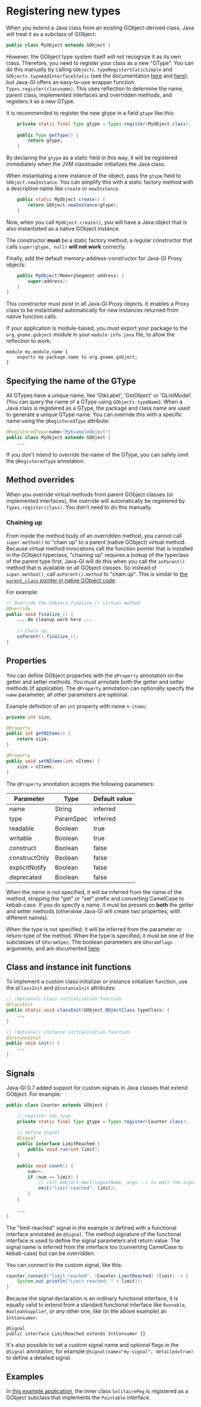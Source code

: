 # Registering new types

When you extend a Java class from an existing GObject-derived class, Java will treat it as a subclass of GObject:

```java
public class MyObject extends GObject {
```

However, the GObject type system itself will not recognize it as its own class. Therefore, you need to register your class as a new "GType". You can do this manually by calling `GObjects.typeRegisterStaticSimple` and `GObjects.typeAddInterfaceStatic` (see the documentation [here](https://docs.gtk.org/gobject/func.type_register_static_simple.html) and [here](https://docs.gtk.org/gobject/func.type_add_interface_static.html)), but Java-GI offers an easy-to-use wrapper function: `Types.register(classname)`. This uses reflection to determine the name, parent class, implemented interfaces and overridden methods, and registers it as a new GType.

It is recommended to register the new gtype in a field `gtype` like this:

```java
    private static final Type gtype = Types.register(MyObject.class);
    
    public Type getType() {
        return gtype;
    }
```

By declaring the `gtype` as a static field in this way, it will be registered immediately when the JVM classloader initializes the Java class.

When instantiating a new instance of the object, pass the `gtype` field to `GObject.newInstance`. You can simplify this with a static factory method with a descriptive name like `create` or `newInstance`:

```java
    public static MyObject create() {
        return GObject.newInstance(gtype);
    }
```

Now, when you call `MyObject.create()`, you will have a Java object that is also instantiated as a native GObject instance.

The constructor **must** be a static factory method; a regular constructor that calls `super(gtype, null)` **will not work** correctly.

Finally, add the default memory-address-constructor for Java-GI Proxy objects:

```java
    public MyObject(MemorySegment address) {
        super(address);
    }
}
```

This constructor must exist in all Java-GI Proxy objects. It enables a Proxy class to be instantiated automatically for new instances returned from native function calls.

If your application is module-based, you must export your package to the `org.gnome.gobject` module in your `module-info.java` file, to allow the reflection to work:

```
module my.module.name {
    exports my.package.name to org.gnome.gobject;
}
```

## Specifying the name of the GType

All GTypes have a unique name, like 'GtkLabel', 'GstObject' or 'GListModel'. (You can query the name of a GType using `GObjects.typeName`). When a Java class is registered as a GType, the package and class name are used to generate a unique GType name. You can override this with a specific name using the `@RegisteredType` attribute:

```java
@RegisteredType(name="MyExampleObject")
public class MyObject extends GObject {
    ...
```

If you don't intend to override the name of the GType, you can safely omit the `@RegisteredType` annotation.

## Method overrides

When you override virtual methods from parent GObject classes (or implemented interfaces), the override will automatically be registered by `Types.register(class)`. You don't need to do this manually.

### Chaining up

From inside the method body of an overridden method, you cannot call `super.method()` to "chain up" to a parent (native GObject) virtual method. Because virtual method invocations call the function pointer that is installed in the GObject typeclass, "chaining up" requires a lookup of the typeclass of the parent type first. Java-GI will do this when you call the `asParent()` method that is available on all GObject classes. So instead of `super.method()`, call `asParent().method` to "chain up". This is similar to [the `parent_class` pointer in native GObject code](https://developer-old.gnome.org/gobject/stable/howto-gobject-chainup.html).

For example:

```java
// Override the GObject.finalize_() virtual method
@Override
public void finalize_() {
    ... do cleanup work here ...
    
    // Chain up:
    asParent().finalize_();
}
```

## Properties

You can define GObject properties with the `@Property` annotation on the getter and setter methods. You must annotate both the getter and setter methods (if applicable). The `@Property` annotation can optionally specify the `name` parameter; all other parameters are optional.

Example definition of an `int` property with name `n-items`:

```java
private int size;

@Property
public int getNItems() {
    return size;
}

@Property
public void setNItems(int nItems) {
    size = nItems;
}
```

The `@Property` annotation accepts the following parameters:

| Parameter      | Type      | Default value |
|----------------|-----------|---------------|
| name           | String    | inferred      |
| type           | ParamSpec | inferred      |
| readable       | Boolean   | true          |
| writable       | Boolean   | true          |
| construct      | Boolean   | false         |
| constructOnly  | Boolean   | false         |
| explicitNotify | Boolean   | false         |
| deprecated     | Boolean   | false         |

When the name is not specified, it will be inferred from the name of the method, stripping the "get" or "set" prefix and converting CamelCase to kebab-case. If you do specify a name, it must be present on **both** the getter and setter methods (otherwise Java-GI will create two properties, with different names).

When the type is not specified, it will be inferred from the parameter or return-type of the method. When the type is specified, it must be one of the subclasses of `GParamSpec`. The boolean parameters are `GParamFlags` arguments, and are documented [here](https://docs.gtk.org/gobject/flags.ParamFlags.html).

## Class and instance init functions

To implement a custom class initializer or instance initializer function, use the `@ClassInit` and `@InstanceInit` attributes:

```java
// (Optional) class initialization function    
@ClassInit
public static void classInit(GObject.ObjectClass typeClass) {
    ...
}

// (Optional) instance initialization function    
@InstanceInit
public void init() {
    ...
}
```

## Signals

Java-GI 0.7 added support for custom signals in Java classes that extend GObject. For example:

```java
public class Counter extends GObject {

    // register the type
    private static final Type gtype = Types.register(Counter.class);
    
    // define signal
    @Signal
    public interface LimitReached {
        public void run(int limit);
    }

    public void count() {
        num++;
        if (num == limit) {
            // call GObject.emit(signalName, args...) to emit the signal:
            emit("limit-reached", limit);
        }
    }
    
    ...
}
```

The "limit-reached" signal in the example is defined with a functional interface annotated as `@Signal`. The method signature of the functional interface is used to define the signal parameters and return value. The signal name is inferred from the interface too (converting CamelCase to kebab-case) but can be overridden.

You can connect to the custom signal, like this:

```java
counter.connect("limit-reached", (Counter.LimitReached) (limit) -> {
    System.out.println("Limit reached: " + limit));
}
```

Because the signal declaration is an ordinary functional interface, it is equally valid to extend from a standard functional interface like `Runnable`, `BooleanSupplier`, or any other one, like (in the above example) an `IntConsumer`:

```
@Signal
public interface LimitReached extends IntConsumer {}
```

It's also possible to set a custom signal name and optional flags in the `@Signal` annotation, for example `@Signal(name="my-signal", detailed=true)` to define a detailed signal.


## Examples

In [this example application](https://github.com/jwharm/java-gi-examples/tree/main/PegSolitaire), the inner class `SolitairePeg` is registered as a GObject subclass that implements the `Paintable` interface.
